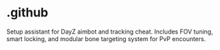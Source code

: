 # .github
Setup assistant for DayZ aimbot and tracking cheat. Includes FOV tuning, smart locking, and modular bone targeting system for PvP encounters.
